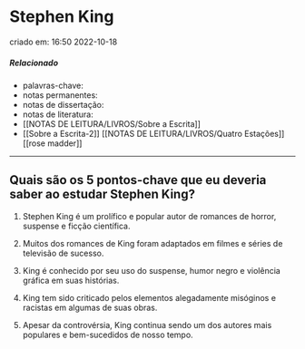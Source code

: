 # Stephen King
criado em: 16:50 2022-10-18

##### Relacionado
- palavras-chave: 
- notas permanentes: 
- notas de dissertação:
- notas de literatura: 
- [[NOTAS DE LEITURA/LIVROS/Sobre a Escrita]]
- [[Sobre a Escrita-2]]
[[NOTAS DE LEITURA/LIVROS/Quatro Estações]]
[[rose madder]]

---

## Quais são os 5 pontos-chave que eu deveria saber ao estudar Stephen King?

1. Stephen King é um prolífico e popular autor de romances de horror, suspense e ficção científica.

2. Muitos dos romances de King foram adaptados em filmes e séries de televisão de sucesso.

3. King é conhecido por seu uso do suspense, humor negro e violência gráfica em suas histórias.

4. King tem sido criticado pelos elementos alegadamente misóginos e racistas em algumas de suas obras.

5. Apesar da controvérsia, King continua sendo um dos autores mais populares e bem-sucedidos de nosso tempo.